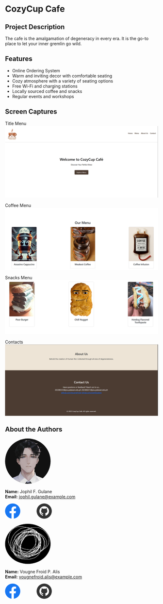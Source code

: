 # CozyCup Cafe

## Project Description

The cafe is the amalgamation of degeneracy in every era. It is the go-to place to let your inner gremlin go wild.

## Features
- Online Ordering System
- Warm and inviting decor with comfortable seating
- Cozy atmosphere with a variety of seating options
- Free Wi-Fi and charging stations
- Locally sourced coffee and snacks
- Regular events and workshops

## Screen Captures

Title Menu
![TitleMenu](/img/sc1.png)

Coffee Menu
![CoffeeMenu](/img/sc2.png)

Snacks Menu
![SnacksMenu](/img/sc3.png)

Contacts
![Contacts](/img/sc4.png)

## About the Authors

<img style="width: 150px; border-radius: 50%" src="img/Jays.png" alt="JophilGulane">

**Name:** Jophil F. Gulane   
**Email:** jophil.gulane@example.com  

[<img style = "margin-right: 50px;  width: 50px;" src="img/Facebook.svg">](https://web.facebook.com/jophil.gulane "Jophil Gulane FB")
[<img style = "width: 50px;" src="img/Github.svg">](https://github.com/JophilGulane "Jophil Gulane Github")


<img style="width: 150px; height: 150;border-radius: 50%" src="img/Von.png" alt="VougneFroid">

**Name:** Vougne Froid P. Alis   
**Email:** vougnefroid.alis@example.com

[<img style = "margin-right: 50px; width: 50px;" src="img/Facebook.svg">](www.facebook.com/vougnefroid.alis19 "Vougne Froid Alis FB")
[<img style = "width: 50px;" src="img/Github.svg">](https://github.com/VougneFroid "Vougne Froid Alis Github")
